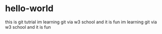 # hello-world

this is git tutrial
im learning git via w3 school and it is fun
im learning git via w3 school and it is fun
